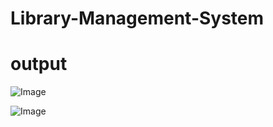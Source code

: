 # Library-Management-System
















# output
![Image](https://github.com/user-attachments/assets/7b4a3f47-e0b4-46c1-bbbf-ddcf011d3f9f)

![Image](https://github.com/user-attachments/assets/c79eeb21-89d0-49eb-873d-74a9d9b03150)
